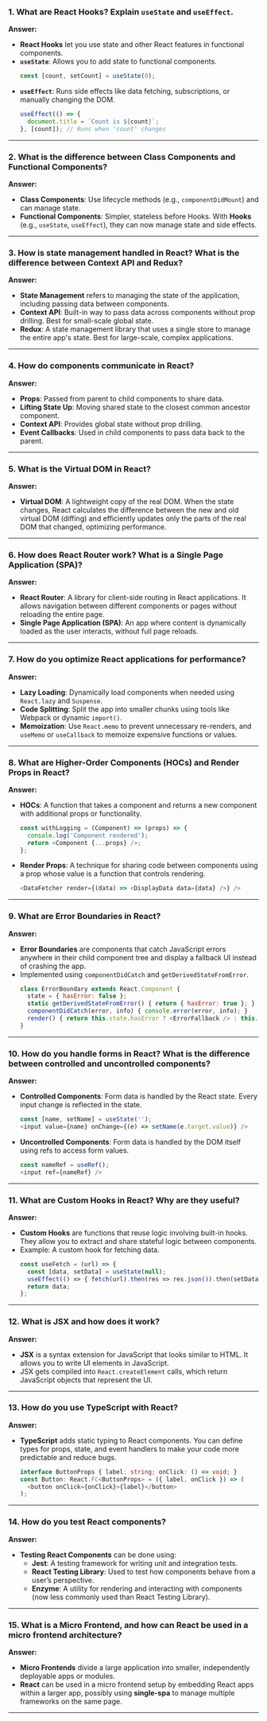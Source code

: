### **1. What are React Hooks? Explain `useState` and `useEffect`.**
   **Answer:**
   - **React Hooks** let you use state and other React features in functional components.
   - **`useState`**: Allows you to add state to functional components.
     ```javascript
     const [count, setCount] = useState(0);
     ```
   - **`useEffect`**: Runs side effects like data fetching, subscriptions, or manually changing the DOM.
     ```javascript
     useEffect(() => {
       document.title = `Count is ${count}`;
     }, [count]); // Runs when 'count' changes
     ```

---

### **2. What is the difference between Class Components and Functional Components?**
   **Answer:**
   - **Class Components**: Use lifecycle methods (e.g., `componentDidMount`) and can manage state.
   - **Functional Components**: Simpler, stateless before Hooks. With **Hooks** (e.g., `useState`, `useEffect`), they can now manage state and side effects.

---

### **3. How is state management handled in React? What is the difference between Context API and Redux?**
   **Answer:**
   - **State Management** refers to managing the state of the application, including passing data between components.
   - **Context API**: Built-in way to pass data across components without prop drilling. Best for small-scale global state.
   - **Redux**: A state management library that uses a single store to manage the entire app's state. Best for large-scale, complex applications.

---

### **4. How do components communicate in React?**
   **Answer:**
   - **Props**: Passed from parent to child components to share data.
   - **Lifting State Up**: Moving shared state to the closest common ancestor component.
   - **Context API**: Provides global state without prop drilling.
   - **Event Callbacks**: Used in child components to pass data back to the parent.

---

### **5. What is the Virtual DOM in React?**
   **Answer:**
   - **Virtual DOM**: A lightweight copy of the real DOM. When the state changes, React calculates the difference between the new and old virtual DOM (diffing) and efficiently updates only the parts of the real DOM that changed, optimizing performance.

---

### **6. How does React Router work? What is a Single Page Application (SPA)?**
   **Answer:**
   - **React Router**: A library for client-side routing in React applications. It allows navigation between different components or pages without reloading the entire page.
   - **Single Page Application (SPA)**: An app where content is dynamically loaded as the user interacts, without full page reloads.

---

### **7. How do you optimize React applications for performance?**
   **Answer:**
   - **Lazy Loading**: Dynamically load components when needed using `React.lazy` and `Suspense`.
   - **Code Splitting**: Split the app into smaller chunks using tools like Webpack or dynamic `import()`.
   - **Memoization**: Use `React.memo` to prevent unnecessary re-renders, and `useMemo` or `useCallback` to memoize expensive functions or values.

---

### **8. What are Higher-Order Components (HOCs) and Render Props in React?**
   **Answer:**
   - **HOCs**: A function that takes a component and returns a new component with additional props or functionality.
     ```javascript
     const withLogging = (Component) => (props) => {
       console.log('Component rendered');
       return <Component {...props} />;
     };
     ```
   - **Render Props**: A technique for sharing code between components using a prop whose value is a function that controls rendering.
     ```javascript
     <DataFetcher render={(data) => <DisplayData data={data} />} />
     ```

---

### **9. What are Error Boundaries in React?**
   **Answer:**
   - **Error Boundaries** are components that catch JavaScript errors anywhere in their child component tree and display a fallback UI instead of crashing the app.
   - Implemented using `componentDidCatch` and `getDerivedStateFromError`.
     ```javascript
     class ErrorBoundary extends React.Component {
       state = { hasError: false };
       static getDerivedStateFromError() { return { hasError: true }; }
       componentDidCatch(error, info) { console.error(error, info); }
       render() { return this.state.hasError ? <ErrorFallback /> : this.props.children; }
     }
     ```

---

### **10. How do you handle forms in React? What is the difference between controlled and uncontrolled components?**
   **Answer:**
   - **Controlled Components**: Form data is handled by the React state. Every input change is reflected in the state.
     ```javascript
     const [name, setName] = useState('');
     <input value={name} onChange={(e) => setName(e.target.value)} />
     ```
   - **Uncontrolled Components**: Form data is handled by the DOM itself using refs to access form values.
     ```javascript
     const nameRef = useRef();
     <input ref={nameRef} />
     ```

---

### **11. What are Custom Hooks in React? Why are they useful?**
   **Answer:**
   - **Custom Hooks** are functions that reuse logic involving built-in hooks. They allow you to extract and share stateful logic between components.
   - Example: A custom hook for fetching data.
     ```javascript
     const useFetch = (url) => {
       const [data, setData] = useState(null);
       useEffect(() => { fetch(url).then(res => res.json()).then(setData); }, [url]);
       return data;
     };
     ```

---

### **12. What is JSX and how does it work?**
   **Answer:**
   - **JSX** is a syntax extension for JavaScript that looks similar to HTML. It allows you to write UI elements in JavaScript.
   - JSX gets compiled into `React.createElement` calls, which return JavaScript objects that represent the UI.

---

### **13. How do you use TypeScript with React?**
   **Answer:**
   - **TypeScript** adds static typing to React components. You can define types for props, state, and event handlers to make your code more predictable and reduce bugs.
     ```typescript
     interface ButtonProps { label: string; onClick: () => void; }
     const Button: React.FC<ButtonProps> = ({ label, onClick }) => (
       <button onClick={onClick}>{label}</button>
     );
     ```

---

### **14. How do you test React components?**
   **Answer:**
   - **Testing React Components** can be done using:
     - **Jest**: A testing framework for writing unit and integration tests.
     - **React Testing Library**: Used to test how components behave from a user’s perspective.
     - **Enzyme**: A utility for rendering and interacting with components (now less commonly used than React Testing Library).

---

### **15. What is a Micro Frontend, and how can React be used in a micro frontend architecture?**
   **Answer:**
   - **Micro Frontends** divide a large application into smaller, independently deployable apps or modules.
   - **React** can be used in a micro frontend setup by embedding React apps within a larger app, possibly using **single-spa** to manage multiple frameworks on the same page.

---
